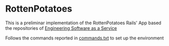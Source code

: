 # RottenPotatoes

This is a preliminar implementation of the RottenPotatoes Rails' App based the repositories of [Engineering Software as a Service](https://github.com/saasbook)

Follows the commands reported in [commands.txt](commands.txt) to set up the environment

